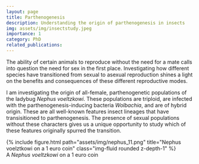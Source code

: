 ```yaml
---
layout: page
title: Parthenogenesis
description: Understanding the origin of parthenogenesis in insects
img: assets/img/insectstudy.jpeg
importance: 1
category: PhD
related_publications: 
---
```


The ability of certain animals to reproduce without the need for a mate calls into question the need for sex in the first place. Investigating how different species have transitioned from sexual to asexual reproduction shines a light on the benefits and consequences of these different reproductive modes.  

I am investigating the origin of all-female, parthenogenetic populations of the ladybug *Nephus voeltzkowi*. These populations are triploid, are infected with the parthenogenesis-inducing bacteria *Wolbachia*, and are of hybrid origin. These are all well-known features insect lineages that have transisitioned to parthenogenesis. The presence of sexual populations without these characters gives us a unique opportunity to study which of these features originally spurred the transition.



<div class="row">
    <div class="col-sm mt-3 mt-md-0">
        {% include figure.html path="assets/img/nephus_11.png" title="Nephus voelztkowi on a 1 euro coin" class="img-fluid rounded z-depth-1" %}
    </div>
</div>
<div class="caption">
    A <i>Nephus voeltzkowi</i> on a 1 euro coin
</div>

